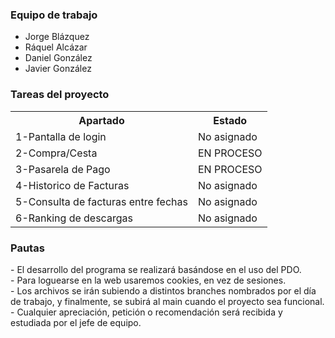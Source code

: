 <h3> Equipo de trabajo </h3>
<ul>
  <li> Jorge Blázquez </li>
  <li> Ráquel Alcázar </li>
  <li> Daniel González </li>
  <li> Javier González </li>
</ul>


<h3>Tareas del proyecto</h3>
<table>
	<tr>
		<th>Apartado</th>
		<th>Estado</th>
  	</tr>
	<tr>
		<td>1-Pantalla de login</td>
		<td>No asignado</td>
  	</tr>
  	<tr>
    		<td>2-Compra/Cesta</td>
	  	<td>EN PROCESO</td>
  	</tr>
  	<tr>
    		<td>3-Pasarela de Pago</td>
	  	<td>EN PROCESO</td>
	</tr>
	<tr>
		<td>4-Historico de Facturas</td>
		<td>No asignado</td>
	</tr>
	<tr>
		<td>5-Consulta de facturas entre fechas</td>
		<td>No asignado</td>
	</tr>
	<tr>
		<td>6-Ranking de descargas</td>
		<td>No asignado</td>
	</tr>
</table>

<h3> Pautas </h3>
- El desarrollo del programa se realizará basándose en el uso del PDO. <br>
- Para loguearse en la web usaremos cookies, en vez de sesiones. <br>
- Los archivos se irán subiendo a distintos branches nombrados por el día de trabajo, y finalmente, se subirá al main cuando el proyecto sea funcional. <br>
- Cualquier apreciación, petición o recomendación será recibida y estudiada por el jefe de equipo. <br>
